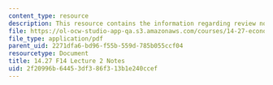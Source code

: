 ```yaml
---
content_type: resource
description: This resource contains the information regarding review notes 1.
file: https://ol-ocw-studio-app-qa.s3.amazonaws.com/courses/14-27-economics-and-e-commerce-fall-2014/2f20996b64453df386f313b1e240ccef_MIT14_27F14_Lec2.pdf
file_type: application/pdf
parent_uid: 2271dfa6-bd96-f55b-559d-785b055ccf04
resourcetype: Document
title: 14.27 F14 Lecture 2 Notes
uid: 2f20996b-6445-3df3-86f3-13b1e240ccef
---
```

